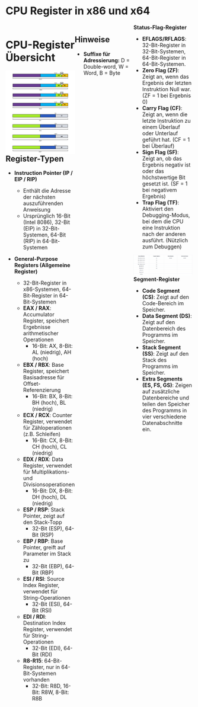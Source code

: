 # CPU Register in x86 und x64

<div style="display: flex;">

<div style="flex: 1;">

# CPU-Register Übersicht

<div style="flex: 1;">
<a href="">
    <img src="img/b3d7e425dae623de1ce2d57b25e4e809.png" alt="Packaging status" align="right" width="275px">
</a>
</div>

## Register-Typen

- **Instruction Pointer (IP / EIP / RIP)**
  - Enthält die Adresse der nächsten auszuführenden Anweisung
  - Ursprünglich 16-Bit (Intel 8086), 32-Bit (EIP) in 32-Bit-Systemen, 64-Bit (RIP) in 64-Bit-Systemen

- **General-Purpose Registers (Allgemeine Register)**
  - 32-Bit-Register in x86-Systemen, 64-Bit-Register in 64-Bit-Systemen
  - **EAX / RAX**: Accumulator Register, speichert Ergebnisse arithmetischer Operationen
    - 16-Bit: AX, 8-Bit: AL (niedrig), AH (hoch)
  - **EBX / RBX**: Base Register, speichert Basisadresse für Offset-Referenzierung
    - 16-Bit: BX, 8-Bit: BH (hoch), BL (niedrig)
  - **ECX / RCX**: Counter Register, verwendet für Zähloperationen (z.B. Schleifen)
    - 16-Bit: CX, 8-Bit: CH (hoch), CL (niedrig)
  - **EDX / RDX**: Data Register, verwendet für Multiplikations- und Divisionsoperationen
    - 16-Bit: DX, 8-Bit: DH (hoch), DL (niedrig)
  - **ESP / RSP**: Stack Pointer, zeigt auf den Stack-Topp
    - 32-Bit (ESP), 64-Bit (RSP)
  - **EBP / RBP**: Base Pointer, greift auf Parameter im Stack zu
    - 32-Bit (EBP), 64-Bit (RBP)
  - **ESI / RSI**: Source Index Register, verwendet für String-Operationen
    - 32-Bit (ESI), 64-Bit (RSI)
  - **EDI / RDI**: Destination Index Register, verwendet für String-Operationen
    - 32-Bit (EDI), 64-Bit (RDI)
  - **R8-R15**: 64-Bit-Register, nur in 64-Bit-Systemen vorhanden
    - 32-Bit: R8D, 16-Bit: R8W, 8-Bit: R8B
</div>


<div style="flex: 1;">

## Hinweise

- **Suffixe für Adressierung:** D = Double-word, W = Word, B = Byte

</div>






<div style="flex: 1;">
    <strong>Status-Flag-Register</strong>
    <ul>
        <li><strong>EFLAGS/RFLAGS</strong>: 32-Bit-Register in 32-Bit-Systemen, 64-Bit-Register in 64-Bit-Systemen.</li>
        <li><strong>Zero Flag (ZF)</strong>: Zeigt an, wenn das Ergebnis der letzten Instruktion Null war. (ZF = 1 bei Ergebnis 0)</li>
        <li><strong>Carry Flag (CF)</strong>: Zeigt an, wenn die letzte Instruktion zu einem Überlauf oder Unterlauf geführt hat. (CF = 1 bei Überlauf)</li>
        <li><strong>Sign Flag (SF)</strong>: Zeigt an, ob das Ergebnis negativ ist oder das höchstwertige Bit gesetzt ist. (SF = 1 bei negativem Ergebnis)</li>
        <li><strong>Trap Flag (TF)</strong>: Aktiviert den Debugging-Modus, bei dem die CPU eine Instruktion nach der anderen ausführt. (Nützlich zum Debuggen)</li>
    </ul>
    <div>
    <a href="">
        <img src="img/trapFlag.png" alt="Trap Flag" align="right">
    </a>
    </div>
    <div>
    <strong>Segment-Register</strong>
    <ul>
        <li><strong>Code Segment (CS)</strong>: Zeigt auf den Code-Bereich im Speicher.</li>
        <li><strong>Data Segment (DS)</strong>: Zeigt auf den Datenbereich des Programms im Speicher.</li>
        <li><strong>Stack Segment (SS)</strong>: Zeigt auf den Stack des Programms im Speicher.</li>
        <li><strong>Extra Segments (ES, FS, GS)</strong>: Zeigen auf zusätzliche Datenbereiche und teilen den Speicher des Programms in vier verschiedene Datenabschnitte ein.</li>
    </ul>
    </div>
</div>

</div>
